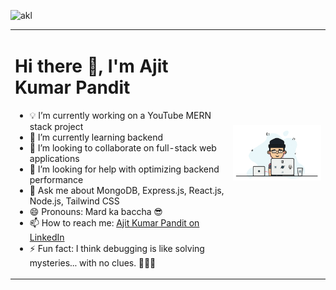 ![akl](https://github.com/user-attachments/assets/1f7fb17a-8b46-4296-b5a4-bc33159c635c)


<table >
  <tr >
    <td>
      <h1>Hi there 👋, I'm Ajit Kumar Pandit</h1>
      <ul>
        <li>💡 I’m currently working on a YouTube MERN stack project</li>
        <li>🌱 I’m currently learning backend</li>
        <li>🤝 I’m looking to collaborate on full-stack web applications</li>
        <li>🤔 I’m looking for help with optimizing backend performance</li>
        <li>💬 Ask me about MongoDB, Express.js, React.js, Node.js, Tailwind CSS</li>
        <li>😄 Pronouns: Mard ka baccha 😎</li>
        <li>📫 How to reach me: <a href="https://www.linkedin.com/in/ajit-kumar-pandit-25b737245/" target="_blank">Ajit Kumar Pandit on LinkedIn</a></li>
        <li>⚡ Fun fact: I think debugging is like solving mysteries... with no clues. 🕵️‍♂️😂</li
      </ul>
    </td >
    <td style="border: none;">
      <img src="giphy.gif" alt="Coding GIF" width="250">
    </td>
  </tr>
</table>


